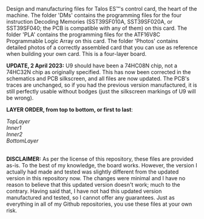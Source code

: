 Design and manufacturing files for Talos ES™'s control card, the heart of the machine. The folder 'DMs' contains the programming files for the four instruction Decoding Memories (SST39SF010A, SST39SF020A, or SST39SF040; the PCB is compatible with any of them) on this card. The folder 'PLA' contains the programming files for the ATF16V8C Programmable Logic Array on this card. The folder 'Photos' contains detailed photos of a correctly assembled card that you can use as reference when building your own card. This is a four-layer board.<br>
<p>
<b>UPDATE, 2 April 2023:</b> U9 should have been a 74HC08N chip, not a 74HC32N chip as originally specified. This has now been corrected in the schematics and PCB silkscreen, and all files are now updated. The PCB's traces are unchanged, so if you had the previous version manufactured, it is still perfectly usable without bodges (just the silkscreen markings of U9 will be wrong).<br>
<p>
<b>LAYER ORDER, from top to bottom, or first to last</b>:<br>
  <p>
<i>
TopLayer<br>
Inner1<br>
Inner2<br>
BottomLayer
</i>
<p><br>
<b>DISCLAIMER:</b> As per the license of this repository, these files are provided as-is. To the best of my knowledge, the board works. However, the version I actually had made and tested was slightly different from the updated version in this repository now. The changes were minimal and I have no reason to believe that this updated version doesn't work; much to the contrary. Having said that, I have not had this updated version manufactured and tested, so I cannot offer any guarantees. Just as everything in all of my Github repositories, you use these files at your own risk.
